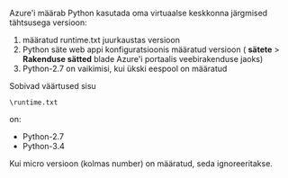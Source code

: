 Azure'i määrab Python kasutada oma virtuaalse keskkonna järgmised tähtsusega versioon:

1. määratud runtime.txt juurkaustas versioon
1. Python säte web appi konfiguratsioonis määratud versioon ( **sätete** > **Rakenduse sätted** blade Azure'i portaalis veebirakenduse jaoks)
1. Python-2.7 on vaikimisi, kui ükski eespool on määratud

Sobivad väärtused sisu 

    \runtime.txt

on:

- Python-2.7
- Python-3.4

Kui micro versioon (kolmas number) on määratud, seda ignoreeritakse.
